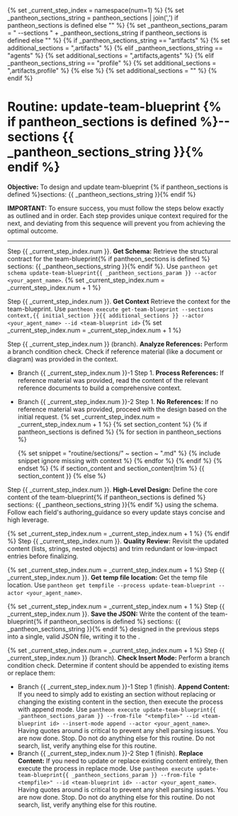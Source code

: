 
{% set _current_step_index = namespace(num=1) %}
{% set _pantheon_sections_string = pantheon_sections | join(',') if pantheon_sections is defined else "" %}
{% set _pantheon_sections_param = " --sections " + _pantheon_sections_string if pantheon_sections is defined else "" %}
{% if _pantheon_sections_string == "artifacts" %}
  {% set additional_sections = ",artifacts" %}
{% elif _pantheon_sections_string == "agents" %}
  {% set additional_sections = ",artifacts,agents" %}
{% elif _pantheon_sections_string == "profile" %}
  {% set additional_sections = ",artifacts,profile" %}
{% else %}
  {% set additional_sections = "" %}
{% endif %}
# Routine: update-team-blueprint {% if pantheon_sections is defined %}--sections {{ _pantheon_sections_string }}{% endif %}

**Objective:** To design and update team-blueprint {% if pantheon_sections is defined %}sections: {{ _pantheon_sections_string }}{% endif %}

**IMPORTANT:** To ensure success, you must follow the steps below exactly as outlined and in order. Each step provides unique context required for the next, and deviating from this sequence will prevent you from achieving the optimal outcome.

---

Step {{ _current_step_index.num }}. **Get Schema:** Retrieve the structural contract for the team-blueprint{% if pantheon_sections is defined %} sections: {{ _pantheon_sections_string }}{% endif %}. Use `pantheon get schema update-team-blueprint{{ _pantheon_sections_param }} --actor <your_agent_name>`.
{% set _current_step_index.num = _current_step_index.num + 1 %}

Step {{ _current_step_index.num }}. **Get Context** Retrieve the context for the team-blueprint. Use `pantheon execute get-team-blueprint --sections context,{{ initial_section }}{{ additional_sections }} --actor <your_agent_name> --id <team-blueprint id>`
{% set _current_step_index.num = _current_step_index.num + 1 %}

Step {{ _current_step_index.num }} (branch). **Analyze References:** Perform a branch condition check. Check if reference material (like a document or diagram) was provided in the context.
  - Branch {{ _current_step_index.num }}-1 Step 1. **Process References:** If reference material was provided, read the content of the relevant reference documents to build a comprehensive context.
  - Branch {{ _current_step_index.num }}-2 Step 1. **No References:** If no reference material was provided, proceed with the design based on the initial request.
{% set _current_step_index.num = _current_step_index.num + 1 %}
{% set section_content %}
{% if pantheon_sections is defined %}
{% for section in pantheon_sections %}

    {% set snippet = "routine/sections/" ~ section ~ ".md" %}
    {% include snippet ignore missing with context %}
{% endfor %}
{% endif %}
{% endset %}
{% if section_content and section_content|trim %}
{{ section_content }}
{% else %}

Step {{ _current_step_index.num }}. **High-Level Design:** Define the core content of the team-blueprint{% if pantheon_sections is defined %} sections: {{ _pantheon_sections_string }}{% endif %} using the schema. Follow each field's authoring_guidance so every update stays concise and high leverage.

{% set _current_step_index.num = _current_step_index.num + 1 %}
{% endif %}
Step {{ _current_step_index.num }}. **Quality Review:** Revisit the updated content (lists, strings, nested objects) and trim redundant or low-impact entries before finalizing.

{% set _current_step_index.num = _current_step_index.num + 1 %}
Step {{ _current_step_index.num }}. **Get temp file location:** Get the temp file location. Use `pantheon get tempfile --process update-team-blueprint --actor <your_agent_name>`.

{% set _current_step_index.num = _current_step_index.num + 1 %}
Step {{ _current_step_index.num }}. **Save the JSON:** Write the content of the team-blueprint{% if pantheon_sections is defined %} sections: {{ _pantheon_sections_string }}{% endif %} designed in the previous steps into a single, valid JSON file, writing it to the <tempfile>.

{% set _current_step_index.num = _current_step_index.num + 1 %}
Step {{ _current_step_index.num }} (branch). **Check Insert Mode:** Perform a branch condition check. Determine if content should be appended to existing items or replace them:
  - Branch {{ _current_step_index.num }}-1 Step 1 (finish). **Append Content:** If you need to simply add to existing an section without replacing or changing the existing content in the section, then execute the process with append mode. Use `pantheon execute update-team-blueprint{{ _pantheon_sections_param }} --from-file "<tempfile>" --id <team-blueprint id> --insert-mode append --actor <your_agent_name>`. Having quotes around <tempfile> is critical to prevent any shell parsing issues. You are now done. Stop. Do not do anything else for this routine. Do not search, list, verify anything else for this routine.
  - Branch {{ _current_step_index.num }}-2 Step 1 (finish). **Replace Content:** If you need to update or replace existing content entirely, then execute the process in replace mode. Use `pantheon execute update-team-blueprint{{ _pantheon_sections_param }} --from-file "<tempfile>" --id <team-blueprint id> --actor <your_agent_name>`. Having quotes around <tempfile> is critical to prevent any shell parsing issues. You are now done. Stop. Do not do anything else for this routine. Do not search, list, verify anything else for this routine.